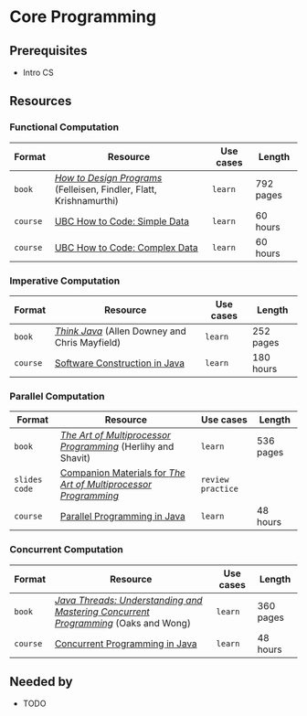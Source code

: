 # Core Programming

## Prerequisites
- Intro CS

## Resources

### Functional Computation
| Format   | Resource                                                                                     | Use cases | Length    |
|----------|----------------------------------------------------------------------------------------------|-----------|-----------|
| `book`   | *[How to Design Programs](https://htdp.org/)* (Felleisen, Findler, Flatt, Krishnamurthi)     | `learn`   | 792 pages |
| `course` | [UBC How to Code: Simple Data](https://www.edx.org/course/how-code-simple-data-ubcx-htc1x)   | `learn`   | 60 hours  |
| `course` | [UBC How to Code: Complex Data](https://www.edx.org/course/how-code-complex-data-ubcx-htc2x) | `learn`   | 60 hours  |

### Imperative Computation
| Format   | Resource                                                                                             | Use cases | Length    |
|----------|------------------------------------------------------------------------------------------------------|-----------|-----------|
| `book`   | *[Think Java](https://books.trinket.io/thinkjava/)* (Allen Downey and Chris Mayfield)                | `learn`   | 252 pages |
| `course` | [Software Construction in Java](https://www.edx.org/course/software-construction-java-mitx-6-005-1x) | `learn`   | 180 hours |

### Parallel Computation
| Format          | Resource                                                                                                                                            | Use cases           | Length    |
|-----------------|-----------------------------------------------------------------------------------------------------------------------------------------------------|---------------------|-----------|
| `book`          | *[The Art of Multiprocessor Programming](https://www.amazon.com/Art-Multiprocessor-Programming-Revised-Reprint/dp/0123973376)* (Herlihy and Shavit) | `learn`             | 536 pages |
| `slides` `code` | [Companion Materials for *The Art of Multiprocessor Programming*](http://booksite.elsevier.com/9780123705914/?ISBN=9780123705914)                   | `review` `practice` |           |
| `course`        | [Parallel Programming in Java](https://www.coursera.org/learn/parallel-programming-in-java)                                                         | `learn`             | 48 hours  |

### Concurrent Computation
| Format   | Resource                                                                                                                               | Use cases | Length    |
|----------|----------------------------------------------------------------------------------------------------------------------------------------|-----------|-----------|
| `book`   | *[Java Threads: Understanding and Mastering Concurrent Programming](http://shop.oreilly.com/product/9780596007829.do)* (Oaks and Wong) | `learn`   | 360 pages |
| `course` | [Concurrent Programming in Java](https://www.coursera.org/learn/concurrent-programming-in-java)                                        | `learn`   | 48 hours  |

## Needed by
- TODO
